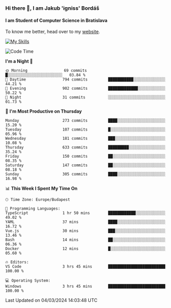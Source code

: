 ### Hi there 👋, I am Jakub 'igniss' Bordáš

#### I am Student of Computer Science in Bratislava
To know me better, head over to my [website](https://bordas.sk).

[![My Skills](https://skillicons.dev/icons?i=js,html,css,figma,svelte,java,kotlin,python,postgresql,typescript,nest,nodejs)](https://bordas.sk)


<!--START_SECTION:waka-->
![Code Time](http://img.shields.io/badge/Code%20Time-1%2C416%20hrs%2053%20mins-blue)

**I'm a Night 🦉** 

```text
🌞 Morning                69 commits          █░░░░░░░░░░░░░░░░░░░░░░░░   03.84 % 
🌆 Daytime                794 commits         ███████████░░░░░░░░░░░░░░   44.21 % 
🌃 Evening                902 commits         █████████████░░░░░░░░░░░░   50.22 % 
🌙 Night                  31 commits          ░░░░░░░░░░░░░░░░░░░░░░░░░   01.73 % 
```
📅 **I'm Most Productive on Thursday** 

```text
Monday                   273 commits         ████░░░░░░░░░░░░░░░░░░░░░   15.20 % 
Tuesday                  107 commits         █░░░░░░░░░░░░░░░░░░░░░░░░   05.96 % 
Wednesday                181 commits         ███░░░░░░░░░░░░░░░░░░░░░░   10.08 % 
Thursday                 633 commits         █████████░░░░░░░░░░░░░░░░   35.24 % 
Friday                   150 commits         ██░░░░░░░░░░░░░░░░░░░░░░░   08.35 % 
Saturday                 147 commits         ██░░░░░░░░░░░░░░░░░░░░░░░   08.18 % 
Sunday                   305 commits         ████░░░░░░░░░░░░░░░░░░░░░   16.98 % 
```


📊 **This Week I Spent My Time On** 

```text
🕑︎ Time Zone: Europe/Budapest

💬 Programming Languages: 
TypeScript               1 hr 50 mins        ████████████░░░░░░░░░░░░░   49.02 % 
YAML                     37 mins             ████░░░░░░░░░░░░░░░░░░░░░   16.72 % 
Vue.js                   30 mins             ███░░░░░░░░░░░░░░░░░░░░░░   13.46 % 
Bash                     14 mins             ██░░░░░░░░░░░░░░░░░░░░░░░   06.36 % 
Docker                   12 mins             █░░░░░░░░░░░░░░░░░░░░░░░░   05.60 % 

🔥 Editors: 
VS Code                  3 hrs 45 mins       █████████████████████████   100.00 % 

💻 Operating System: 
Windows                  3 hrs 45 mins       █████████████████████████   100.00 % 
```


 Last Updated on 04/03/2024 14:03:48 UTC
<!--END_SECTION:waka-->
